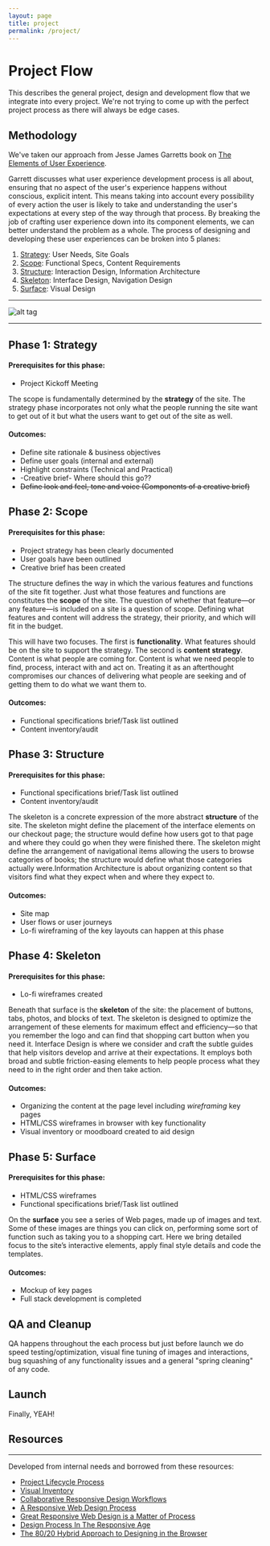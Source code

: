 ```yaml
---
layout: page
title: project
permalink: /project/
---
```


# Project Flow

This describes the general project, design and development flow that we integrate into every project. We're not trying to come up with the perfect project process as there will always be edge cases.

## Methodology
We've taken our approach from Jesse James Garretts book on [The Elements of User Experience](http://www.amazon.ca/The-Elements-User-Experience-User-Centered/dp/0735712026). 

Garrett discusses what user experience development process is all about, ensuring that no aspect of the user's experience happens without conscious, explicit intent. This means taking into account every possibility of every action the user is likely to take and understanding the user's expectations at every step of the way through that process. By breaking the job of crafting user experience down into its component elements, we can better understand the problem as a whole. The process of designing and developing these user experiences can be broken into 5 planes: 

1. [Strategy](#strategy): User Needs, Site Goals
2. [Scope](#scope): Functional Specs, Content Requirements
3. [Structure](#structure): Interaction Design, Information Architecture
4. [Skeleton](#skeleton): Interface Design, Navigation Design
5. [Surface](#surface): Visual Design

---

![alt tag](https://raw.githubusercontent.com/hypenotic/handbook/gh-pages/images/UX5.jpg)

---

## Phase 1: Strategy 

#### Prerequisites for this phase:

* Project Kickoff Meeting

The scope is fundamentally determined by the **strategy** of the site. The strategy phase incorporates not only what the people running the site want to get out of it but what the users want to get out of the site as well. 

#### Outcomes:

* Define site rationale & business objectives 
* Define user goals (internal and external)
* Highlight constraints (Technical and Practical)
* -Creative brief- Where should this go??
* ~~Define look and feel, tone and voice (Components of a creative brief)~~

## Phase 2: Scope

#### Prerequisites for this phase:

* Project strategy has been clearly documented
* User goals have been outlined
* Creative brief has been created

The structure defines the way in which the various features and functions of the site fit together. Just what those features and functions are constitutes the **scope** of the site.  The question of whether that feature—or any feature—is included on a site is a question of scope. Defining what features and content will address the strategy, their priority, and which will fit in the budget.

This will have two focuses. The first is **functionality**. What features should be on the site to support the strategy. The second is **content strategy**. Content is what people are coming for. Content is what we need people to find, process, interact with and act on. Treating it as an afterthought compromises our chances of delivering what people are seeking and of getting them to do what we want them to. 

#### Outcomes:

* Functional specifications brief/Task list outlined
* Content inventory/audit

## Phase 3: Structure

#### Prerequisites for this phase:

* Functional specifications brief/Task list outlined
* Content inventory/audit

The skeleton is a concrete expression of the more abstract **structure** of the site. The skeleton might define the placement of the interface elements on our checkout page; the structure would define how users got to that page and where they could go when they were finished there. The skeleton might define the arrangement of navigational items allowing the users to browse categories of books; the structure would define what those categories actually were.Information Architecture is about organizing content so that visitors find what they expect when and where they expect to.

#### Outcomes:

* Site map
* User flows or user journeys
* Lo-fi wireframing of the key layouts can happen at this phase

## Phase 4: Skeleton

#### Prerequisites for this phase:

* Lo-fi wireframes created

Beneath that surface is the **skeleton** of the site: the placement of buttons, tabs, photos, and blocks of text. The skeleton is designed to optimize the arrangement of these elements for maximum effect and efficiency—so that you remember the logo and can find that shopping cart button when you need it. Interface Design is where we consider and craft the subtle guides that help visitors develop and arrive at their expectations. It employs both broad and subtle friction-easing elements to help people process what they need to in the right order and then take action. 

#### Outcomes:

* Organizing the content at the page level including *wireframing* key pages
* HTML/CSS wireframes in browser with key functionality
* Visual inventory or moodboard created to aid design

## Phase 5: Surface

#### Prerequisites for this phase:

* HTML/CSS wireframes
* Functional specifications brief/Task list outlined

On the **surface** you see a series of Web pages, made up of images and text. Some of these images are things you can click on, performing some sort of function such as taking you to a shopping cart. Here we bring detailed focus to the site’s interactive elements, apply final style details and code the templates. 

#### Outcomes:

* Mockup of key pages
* Full stack development is completed

## QA and Cleanup

QA happens throughout the each process but just before launch we do speed testing/optimization, visual fine tuning of images and interactions, bug squashing of any functionality issues and a general "spring cleaning" of any code.

## Launch

Finally, YEAH!

## Resources
---
Developed from internal needs and borrowed from these resources:

* [Project Lifecycle Process](http://responsivedesign.is/strategy/rwd-process)
* [Visual Inventory](http://danielmall.com/articles/visual-inventory)
* [Collaborative Responsive Design Workflows](http://24ways.org/2014/collaborative-responsive-design-workflows)
* [A Responsive Web Design Process](http://heliom.ca/blog/posts/a-responsive-web-design-process)
* [Great Responsive Web Design is a Matter of Process](https://medium.com/@jaceyleigh/great-responsive-web-design-is-a-matter-of-process-270048a88c70)
* [Design Process In The Responsive Age](http://www.smashingmagazine.com/2012/05/30/design-process-responsive-age)
* [The 80/20 Hybrid Approach to Designing in the Browser](http://inspectelement.com/articles/the-8020-hybrid-approach-to-designing-in-the-browser)
